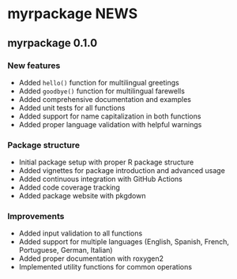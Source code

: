 # myrpackage NEWS

## myrpackage 0.1.0

### New features

* Added `hello()` function for multilingual greetings
* Added `goodbye()` function for multilingual farewells
* Added comprehensive documentation and examples
* Added unit tests for all functions
* Added support for name capitalization in both functions
* Added proper language validation with helpful warnings

### Package structure

* Initial package setup with proper R package structure
* Added vignettes for package introduction and advanced usage
* Added continuous integration with GitHub Actions
* Added code coverage tracking
* Added package website with pkgdown

### Improvements

* Added input validation to all functions
* Added support for multiple languages (English, Spanish, French, Portuguese, German, Italian)
* Added proper documentation with roxygen2
* Implemented utility functions for common operations
